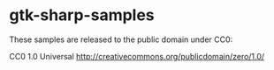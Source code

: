 gtk-sharp-samples
=================

These samples are released to the public domain under CC0:

CC0 1.0 Universal
http://creativecommons.org/publicdomain/zero/1.0/